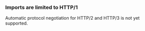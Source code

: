 ### Imports are limited to HTTP/1

Automatic protocol negotiation for HTTP/2 and HTTP/3 is not yet supported.
